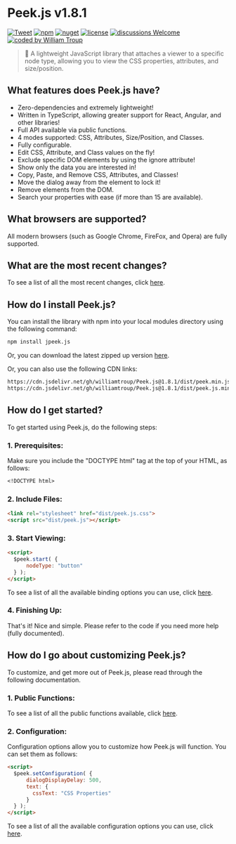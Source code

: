 # Peek.js v1.8.1

[![Tweet](https://img.shields.io/twitter/url/http/shields.io.svg?style=social)](https://twitter.com/intent/tweet?text=Peek.js%2C%20a%20free%20JavaScript%json%20converter&url=https://github.com/williamtroup/Peek.js&hashtags=javascript,element,property,viewer)
[![npm](https://img.shields.io/badge/npmjs-v1.8.1-blue)](https://www.npmjs.com/package/jpeek.js)
[![nuget](https://img.shields.io/badge/nuget-v1.8.1-purple)](https://www.nuget.org/packages/Peek.js/)
[![license](https://img.shields.io/badge/license-MIT-green)](https://github.com/williamtroup/Peek.js/blob/main/LICENSE.txt)
[![discussions Welcome](https://img.shields.io/badge/discussions-Welcome-red)](https://github.com/williamtroup/Peek.js/discussions)
[![coded by William Troup](https://img.shields.io/badge/coded_by-William_Troup-yellow)](https://william-troup.com/)

> 🐛 A lightweight JavaScript library that attaches a viewer to a specific node type, allowing you to view the CSS properties, attributes, and size/position.


## What features does Peek.js have?

- Zero-dependencies and extremely lightweight!
- Written in TypeScript, allowing greater support for React, Angular, and other libraries!
- Full API available via public functions.
- 4 modes supported:  CSS, Attributes, Size/Position, and Classes.
- Fully configurable.
- Edit CSS, Attribute, and Class values on the fly!
- Exclude specific DOM elements by using the ignore attribute!
- Show only the data you are interested in!
- Copy, Paste, and Remove CSS, Attributes, and Classes!
- Move the dialog away from the element to lock it!
- Remove elements from the DOM.
- Search your properties with ease (if more than 15 are available).


## What browsers are supported?

All modern browsers (such as Google Chrome, FireFox, and Opera) are fully supported.


## What are the most recent changes?

To see a list of all the most recent changes, click [here](https://www.william-troup.com/peek-js/documentation/recent-changes.html).


## How do I install Peek.js?

You can install the library with npm into your local modules directory using the following command:

```markdown
npm install jpeek.js
```

Or, you can download the latest zipped up version [here](https://www.william-troup.com/peek-js/download.html).

Or, you can also use the following CDN links:

```markdown
https://cdn.jsdelivr.net/gh/williamtroup/Peek.js@1.8.1/dist/peek.min.js
https://cdn.jsdelivr.net/gh/williamtroup/Peek.js@1.8.1/dist/peek.js.min.css
```


## How do I get started?

To get started using Peek.js, do the following steps:

### 1. Prerequisites:

Make sure you include the "DOCTYPE html" tag at the top of your HTML, as follows:

```markdown
<!DOCTYPE html>
```

### 2. Include Files:

```markdown
<link rel="stylesheet" href="dist/peek.js.css">
<script src="dist/peek.js"></script>
```

### 3. Start Viewing:

```markdown
<script> 
  $peek.start( {
      nodeType: "button"
  } );
</script>
```

To see a list of all the available binding options you can use, click [here](https://www.william-troup.com/peek-js/documentation/start-options.html).

### 4. Finishing Up:

That's it! Nice and simple. Please refer to the code if you need more help (fully documented).


## How do I go about customizing Peek.js?

To customize, and get more out of Peek.js, please read through the following documentation.


### 1. Public Functions:

To see a list of all the public functions available, click [here](https://www.william-troup.com/peek-js/documentation/public-functions.html).


### 2. Configuration:

Configuration options allow you to customize how Peek.js will function.  You can set them as follows:

```markdown
<script> 
  $peek.setConfiguration( {
      dialogDisplayDelay: 500,
      text: {
        cssText: "CSS Properties"
      }
  } );
</script>
```

To see a list of all the available configuration options you can use, click [here](https://www.william-troup.com/peek-js/documentation/options.html).